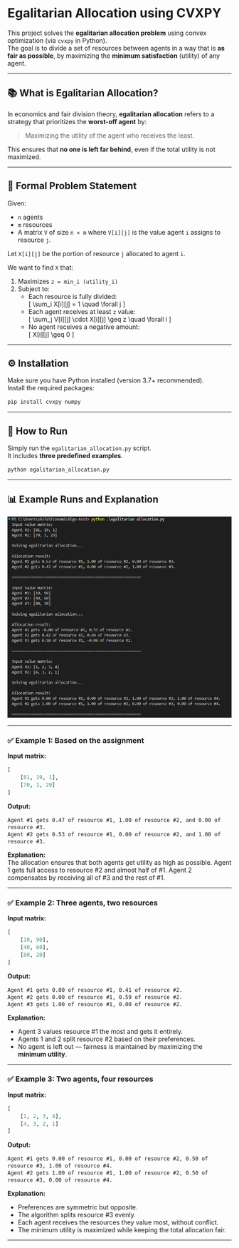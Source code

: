 
# Egalitarian Allocation using CVXPY

This project solves the **egalitarian allocation problem** using convex optimization (via `cvxpy` in Python).  
The goal is to divide a set of resources between agents in a way that is **as fair as possible**, by maximizing the **minimum satisfaction** (utility) of any agent.

---

## 📚 What is Egalitarian Allocation?

In economics and fair division theory, **egalitarian allocation** refers to a strategy that prioritizes the **worst-off agent** by:

> Maximizing the utility of the agent who receives the least.

This ensures that **no one is left far behind**, even if the total utility is not maximized.

---

## 📐 Formal Problem Statement

Given:
- `n` agents
- `m` resources
- A matrix `V` of size `n × m` where `V[i][j]` is the value agent `i` assigns to resource `j`.

Let `X[i][j]` be the portion of resource `j` allocated to agent `i`.

We want to find `X` that:

1. Maximizes `z = min_i (utility_i)`
2. Subject to:
   - Each resource is fully divided:  
     \[ \sum_i X[i][j] = 1 \quad \forall j \]
   - Each agent receives at least `z` value:  
     \[ \sum_j V[i][j] \cdot X[i][j] \geq z \quad \forall i \]
   - No agent receives a negative amount:  
     \[ X[i][j] \geq 0 \]

---

## ⚙️ Installation

Make sure you have Python installed (version 3.7+ recommended).  
Install the required packages:

```bash
pip install cvxpy numpy
```

---

## 🚀 How to Run

Simply run the `egalitarian_allocation.py` script.  
It includes **three predefined examples**.

```bash
python egalitarian_allocation.py
```

---

## 📊 Example Runs and Explanation
![image_alt](https://github.com/shifaaKh28/EconomicsAlgorithms/blob/main/Ass2/Screenshot%202025-06-22%20182002.png)

---

### ✅ Example 1: Based on the assignment

**Input matrix:**

```python
[
    [81, 19, 1],
    [70, 1, 29]
]
```

**Output:**

```
Agent #1 gets 0.47 of resource #1, 1.00 of resource #2, and 0.00 of resource #3.
Agent #2 gets 0.53 of resource #1, 0.00 of resource #2, and 1.00 of resource #3.
```

**Explanation:**  
The allocation ensures that both agents get utility as high as possible. Agent 1 gets full access to resource #2 and almost half of #1. Agent 2 compensates by receiving all of #3 and the rest of #1.

---

### ✅ Example 2: Three agents, two resources

**Input matrix:**

```python
[
    [10, 90],
    [40, 60],
    [80, 20]
]
```

**Output:**

```
Agent #1 gets 0.00 of resource #1, 0.41 of resource #2.
Agent #2 gets 0.00 of resource #1, 0.59 of resource #2.
Agent #3 gets 1.00 of resource #1, 0.00 of resource #2.
```

**Explanation:**  
- Agent 3 values resource #1 the most and gets it entirely.  
- Agents 1 and 2 split resource #2 based on their preferences.  
- No agent is left out — fairness is maintained by maximizing the **minimum utility**.

---

### ✅ Example 3: Two agents, four resources

**Input matrix:**

```python
[
    [1, 2, 3, 4],
    [4, 3, 2, 1]
]
```

**Output:**

```
Agent #1 gets 0.00 of resource #1, 0.00 of resource #2, 0.50 of resource #3, 1.00 of resource #4.
Agent #2 gets 1.00 of resource #1, 1.00 of resource #2, 0.50 of resource #3, 0.00 of resource #4.
```

**Explanation:**  
- Preferences are symmetric but opposite.  
- The algorithm splits resource #3 evenly.  
- Each agent receives the resources they value most, without conflict.  
- The minimum utility is maximized while keeping the total allocation fair.

---



